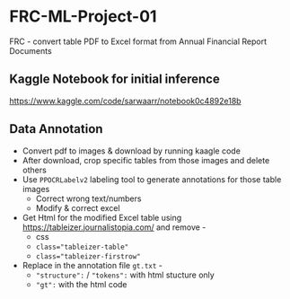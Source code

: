 # FRC-ML-Project-01
FRC - convert table PDF to Excel format from Annual Financial Report Documents

## Kaggle Notebook for initial inference
https://www.kaggle.com/code/sarwaarr/notebook0c4892e18b

## Data Annotation
* Convert pdf to images & download by running kaagle code
* After download, crop specific tables from those images and delete others 
* Use <code>PPOCRLabelv2</code> labeling tool to generate annotations for those table images 
  * Correct wrong text/numbers
  * Modify & correct excel
* Get Html for the modified Excel table using https://tableizer.journalistopia.com/ and remove -
  * css
  * <code>class="tableizer-table"</code>
  * <code>class="tableizer-firstrow"</code>
* Replace in the annotation file <code>gt.txt</code> -
  * <code>"structure":</code> / <code>"tokens":</code> with html stucture only
  * <code>"gt":</code> with the html code
